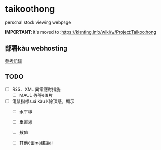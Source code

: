 # taikoothong
personal stock viewing webpage

**IMPORTANT**: it's moved to :https://kianting.info/wiki/w/Project:Taikoothong

## 部署kàu webhosting
[參考記錄](http://yoxem.github.io/2023/07/27/ti-a2hosting-deploy-rust-rocket-app-ing-imageapp/)

## TODO

- [ ] RSS、XML 異常應對措施
  - [ ] MACD 等等ê圖片
- [ ] 滑鼠指標suá kàu K線頂懸，顯示
  - [ ] 水平線
  - [ ] 垂直線
  - [ ] 數值
  - [ ] 其他ê圖mā建議ài


